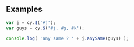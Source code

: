 ## Examples

```js
var j = cy.$('#j');
var guys = cy.$('#j, #g, #k');

console.log( 'any same ? ' + j.anySame(guys) );
```